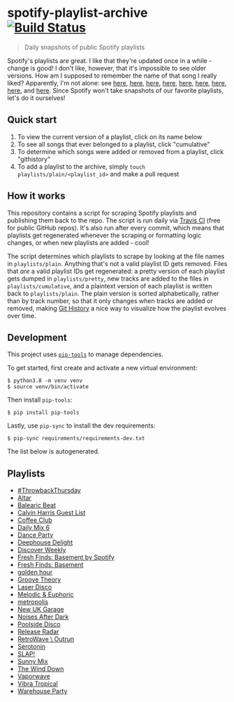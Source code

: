 # spotify-playlist-archive [![Build Status](https://api.travis-ci.com/vitokorn/spotify-playlist-archive.svg?branch=master)](https://travis-ci.com/github/vitokorn/spotify-playlist-archive)

> Daily snapshots of public Spotify playlists

Spotify's playlists are great. I like that they're updated once in a while -
change is good! I don't like, however, that it's impossible to see older
versions. How am I supposed to remember the name of that song I really liked?
Apparently, I'm not alone: see
[here](https://community.spotify.com/t5/Content-Questions/View-previous-versions-of-playlists/td-p/4400750),
[here](https://community.spotify.com/t5/Accounts/A-playlist-was-modified-Can-I-get-the-old-songs-back/td-p/1001889),
[here](https://community.spotify.com/t5/Content-Questions/Seeing-an-old-version-of-a-playlist/td-p/1318739),
[here](https://community.spotify.com/t5/Other-Partners-Web-Player-etc/Playlists-Is-there-any-way-to-recover-previous-versions-of-a/td-p/4726831),
[here](https://community.spotify.com/t5/Desktop-Mac/Find-Songs-of-old-versions-of-Spotify-Playlists/td-p/998504),
[here](https://community.spotify.com/t5/Closed-Ideas/Playlist-Versioning-History/idi-p/1133819),
[here](https://community.spotify.com/t5/Closed-Ideas/Playlist-History-Versioning/idi-p/1346418),
[here](https://community.spotify.com/t5/Closed-Ideas/Playlists-Playlist-History/idi-p/1816799),
and [here](https://community.spotify.com/t5/Live-Ideas/Playlists-Edit-History/idi-p/4573743).
Since Spotify won't take snapshots of our favorite playlists, let's do it ourselves!

## Quick start

1. To view the current version of a playlist, click on its name below
1. To see all songs that ever belonged to a playlist, click "cumulative"
1. To determine which songs were added or removed from a playlist, click "githistory"
1. To add a playlist to the archive, simply `touch playlists/plain/<playlist_id>` and make a pull request

## How it works

This repository contains a script for scraping Spotify playlists and publishing
them back to the repo. The script is run daily via
[Travis CI](https://travis-ci.com/github/vitokorn/spotify-playlist-archive)
(free for public GitHub repos). It's also run after every commit, which means
that playlists get regenerated whenever the scraping or formatting logic
changes, or when new playlists are added - cool!

The script determines which playlists to scrape by looking at the file names in
`playlists/plain`. Anything that's not a valid playlist ID gets removed. Files
that *are* a valid playlist IDs get regenerated: a pretty version of each
playlist gets dumped in `playlists/pretty`, new tracks are added to the
files in `playlists/cumulative`, and a plaintext version of each playlist is
written back to `playlists/plain`. The plain version is sorted alphabetically,
rather than by track number, so that it only changes when tracks are added or
removed, making [Git History](https://githistory.xyz/) a nice way to visualize
how the playlist evolves over time.

## Development

This project uses [`pip-tools`](https://github.com/jazzband/pip-tools) to manage
dependencies.

To get started, first create and activate a new virtual environment:
```
$ python3.8 -m venv venv
$ source venv/bin/activate
```

Then install `pip-tools`:
```
$ pip install pip-tools
```

Lastly, use `pip-sync` to install the dev requirements:
```
$ pip-sync requirements/requirements-dev.txt
```

The list below is autogenerated.

## Playlists

- [#ThrowbackThursday](https://github.com/vitokorn/spotify-playlist-archive/blob/master/playlists/pretty/#ThrowbackThursday.md)
- [Altar](https://github.com/vitokorn/spotify-playlist-archive/blob/master/playlists/pretty/Altar.md)
- [Balearic Beat](https://github.com/vitokorn/spotify-playlist-archive/blob/master/playlists/pretty/Balearic%20Beat.md)
- [Calvin Harris Guest List](https://github.com/vitokorn/spotify-playlist-archive/blob/master/playlists/pretty/Calvin%20Harris%20Guest%20List.md)
- [Coffee Club](https://github.com/vitokorn/spotify-playlist-archive/blob/master/playlists/pretty/Coffee%20Club.md)
- [Daily Mix 6](https://github.com/vitokorn/spotify-playlist-archive/blob/master/playlists/pretty/Daily%20Mix%206.md)
- [Dance Party](https://github.com/vitokorn/spotify-playlist-archive/blob/master/playlists/pretty/Dance%20Party.md)
- [Deephouse Delight](https://github.com/vitokorn/spotify-playlist-archive/blob/master/playlists/pretty/Deephouse%20Delight.md)
- [Discover Weekly](https://github.com/vitokorn/spotify-playlist-archive/blob/master/playlists/pretty/Discover%20Weekly.md)
- [Fresh Finds: Basement by Spotify](https://github.com/vitokorn/spotify-playlist-archive/blob/master/playlists/pretty/Fresh%20Finds:%20Basement%20by%20Spotify.md)
- [Fresh Finds: Basement](https://github.com/vitokorn/spotify-playlist-archive/blob/master/playlists/pretty/Fresh%20Finds:%20Basement.md)
- [golden hour](https://github.com/vitokorn/spotify-playlist-archive/blob/master/playlists/pretty/golden%20hour.md)
- [Groove Theory](https://github.com/vitokorn/spotify-playlist-archive/blob/master/playlists/pretty/Groove%20Theory.md)
- [Laser Disco](https://github.com/vitokorn/spotify-playlist-archive/blob/master/playlists/pretty/Laser%20Disco.md)
- [Melodic & Euphoric](https://github.com/vitokorn/spotify-playlist-archive/blob/master/playlists/pretty/Melodic%20&%20Euphoric.md)
- [metropolis](https://github.com/vitokorn/spotify-playlist-archive/blob/master/playlists/pretty/metropolis.md)
- [New UK Garage](https://github.com/vitokorn/spotify-playlist-archive/blob/master/playlists/pretty/New%20UK%20Garage.md)
- [Noises After Dark](https://github.com/vitokorn/spotify-playlist-archive/blob/master/playlists/pretty/Noises%20After%20Dark.md)
- [Poolside Disco](https://github.com/vitokorn/spotify-playlist-archive/blob/master/playlists/pretty/Poolside%20Disco.md)
- [Release Radar](https://github.com/vitokorn/spotify-playlist-archive/blob/master/playlists/pretty/Release%20Radar.md)
- [RetroWave \ Outrun](https://github.com/vitokorn/spotify-playlist-archive/blob/master/playlists/pretty/RetroWave%20\%20Outrun.md)
- [Serotonin](https://github.com/vitokorn/spotify-playlist-archive/blob/master/playlists/pretty/Serotonin.md)
- [SLAP!](https://github.com/vitokorn/spotify-playlist-archive/blob/master/playlists/pretty/SLAP!.md)
- [Sunny Mix](https://github.com/vitokorn/spotify-playlist-archive/blob/master/playlists/pretty/Sunny%20Mix.md)
- [The Wind Down](https://github.com/vitokorn/spotify-playlist-archive/blob/master/playlists/pretty/The%20Wind%20Down.md)
- [Vaporwave](https://github.com/vitokorn/spotify-playlist-archive/blob/master/playlists/pretty/Vaporwave.md)
- [Vibra Tropical](https://github.com/vitokorn/spotify-playlist-archive/blob/master/playlists/pretty/Vibra%20Tropical.md)
- [Warehouse Party](https://github.com/vitokorn/spotify-playlist-archive/blob/master/playlists/pretty/Warehouse%20Party.md)
